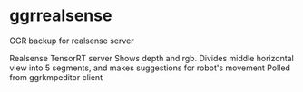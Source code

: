 # ggrrealsense
GGR backup for realsense server

Realsense TensorRT server
Shows depth and rgb.
Divides middle horizontal view into 5 segments, and makes suggestions for robot's movement
Polled from ggrkmpeditor client

